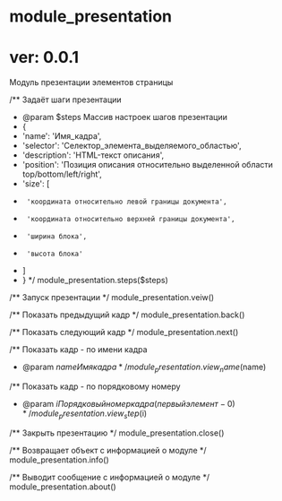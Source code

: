 # module_presentation
# ver: 0.0.1
Модуль презентации элементов страницы





/** Задаёт шаги презентации
 * @param $steps Массив настроек шагов презентации
 * {
 *	'name': 'Имя_кадра',
 *	'selector': 'Селектор_элемента_выделяемого_областью',
 *	'description': 'HTML-текст описания',
 *	'position': 'Позиция описания относительно выделенной области top/bottom/left/right',
 *	'size': [
 *		'координата относительно левой границы документа',
 *		'координата относительно верхней границы документа',
 *		'ширина блока',
 *		'высота блока'
 *	]
 * }
 */
module_presentation.steps($steps)





/** Запуск презентации */
module_presentation.veiw()





/** Показать предыдущий кадр */
module_presentation.back()





/** Показать следующий кадр */
module_presentation.next()





/** Показать кадр - по имени кадра
 * @param $name Имя кадра
 */
module_presentation.view_name($name)





/** Показать кадр - по порядковому номеру
 * @param $i Порядковый номер кадра (первый элемент - 0)
 */
module_presentation.view_step($i)





/** Закрыть презентацию */
module_presentation.close()





/** Возвращает объект с информацией о модуле */
module_presentation.info()





/** Выводит сообщение с информацией о модуле */
module_presentation.about()
